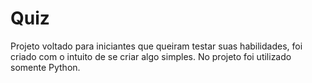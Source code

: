 



# Quiz
Projeto voltado para iniciantes que queiram testar suas habilidades, foi criado com o intuito de se criar algo simples. No projeto foi utilizado somente Python.



